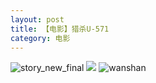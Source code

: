 ```yaml
---
layout: post
title: 【电影】猎杀U-571
category: 电影
---
```

![story_new_final](http://s79weexgu.hd-bkt.clouddn.com/img/story_new_final_0322.png)
![](http://s79wgrh40.hd-bkt.clouddn.com/img/u-220721-1.jpg)
![wanshan](http://s79weexgu.hd-bkt.clouddn.com/img/wanshan.png)





  




